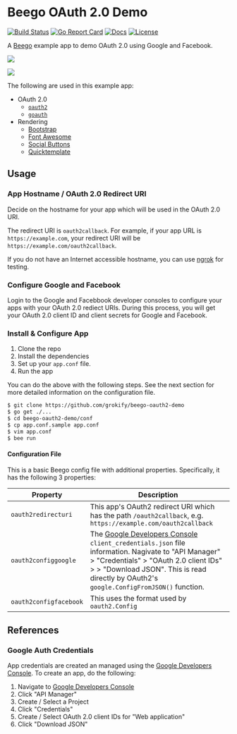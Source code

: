 # Beego OAuth 2.0 Demo

[![Build Status][build-status-svg]][build-status-url]
[![Go Report Card][goreport-svg]][goreport-url]
[![Docs][docs-godoc-svg]][docs-godoc-url]
[![License][license-svg]][license-url]

A [Beego](https://beego.me/) example app to demo OAuth 2.0 using Google and Facebook. 

![](docs/beego-oauth2-demo_login-page.png)

![](docs/beego-oauth2-demo_logged-in-page.png)

The following are used in this example app:

* OAuth 2.0
  * [`oauth2`](https://github.com/golang/oauth2)
  * [`goauth`](https://github.com/grokify/goauth)
* Rendering
  * [Bootstrap](http://getbootstrap.com/)
  * [Font Awesome](http://fontawesome.io/)
  * [Social Buttons](https://lipis.github.io/bootstrap-social/)
  * [Quicktemplate](https://github.com/valyala/quicktemplate)

## Usage

### App Hostname / OAuth 2.0 Redirect URI

Decide on the hostname for your app which will be used in the OAuth 2.0 URI.

The redirect URI is `oauth2callback`. For example, if your app URL is `https://example.com`, your redirect URI will be `https://example.com/oauth2callback`.

If you do not have an Internet accessible hostname, you can use [ngrok](https://ngrok.com/) for testing.

### Configure Google and Facebook

Login to the Google and Facebbook developer consoles to configure your apps with your OAuth 2.0 rediect URIs. During this process, you will get your OAuth 2.0 client ID and client secrets for Google and Facebook.

### Install & Configure App

1. Clone the repo
2. Install the dependencies
3. Set up your `app.conf` file.
4. Run the app

You can do the above with the following steps. See the next section for more detailed information on the configuration file.

```bash
$ git clone https://github.com/grokify/beego-oauth2-demo
$ go get ./...
$ cd beego-oauth2-demo/conf
$ cp app.conf.sample app.conf
$ vim app.conf
$ bee run
```

#### Configuration File

This is a basic Beego config file with additional properties. Specifically, it has the following 3 properties:

| Property | Description |
|----------|-------------|
| `oauth2redirecturi` | This app's OAuth2 redirect URI which has the path `/oauth2callback`, e.g. `https://example.com/oauth2callback` |
| `oauth2configgoogle` | The [Google Developers Console](https://console.developers.google.com/) `client_credentials.json` file information. Nagivate to "API Manager" > "Credentials" > "OAuth 2.0 client IDs" > <Your Credential> > "Download JSON". This is read directly by OAuth2's `google.ConfigFromJSON()` function. |
| `oauth2configfacebook` | This uses the format used by `oauth2.Config` |

## References

### Google Auth Credentials

App credentials are created an managed using the [Google Developers Console](https://console.developers.google.com/). To create an app, do the following:

1. Navigate to [Google Developers Console](https://console.developers.google.com/)
1. Click "API Manager"
1. Create / Select a Project
1. Click "Credentials"
1. Create / Select OAuth 2.0 client IDs for "Web application"
1. Click "Download JSON"

 [build-status-svg]: https://github.com/grokify/beegoutil/workflows/go%20build/badge.svg
 [build-status-url]: https://github.com/grokify/beegoutil/actions
 [goreport-svg]: https://goreportcard.com/badge/github.com/grokify/beegoutil
 [goreport-url]: https://goreportcard.com/report/github.com/grokify/beegoutil
 [docs-godoc-svg]: https://pkg.go.dev/badge/github.com/grokify/beegoutil
 [docs-godoc-url]: https://pkg.go.dev/github.com/grokify/beegoutil
 [license-svg]: https://img.shields.io/badge/license-MIT-blue.svg
 [license-url]: https://github.com/grokify/beegoutil/blob/master/LICENSE
